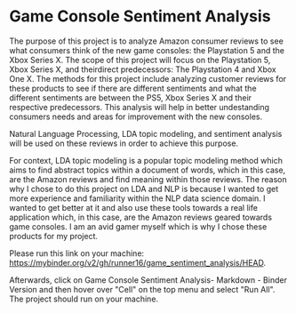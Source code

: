 # Game Console Sentiment Analysis


The purpose of this project is to analyze Amazon consumer reviews to see what consumers think of the new game consoles: the Playstation 5 and the Xbox Series X. 
The scope of this project will focus on the Playstation 5, Xbox Series X, and theirdirect predecessors: The Playstation 4 and Xbox One X. 
The methods for this project include analyzing customer reviews for these products to see if there are different sentiments and what the different sentiments are between the PS5, Xbox Series X and their respective predecessors. This analysis will help in better undestanding consumers needs and areas for improvement with the new consoles.

Natural Language Processing, LDA topic modeling, and sentiment analysis will be used on these reviews in order to achieve this purpose.

For context, LDA topic modeling is a popular topic modeling method which aims to find abstract topics within a document of words, which in this case, are the Amazon reviews and find meaning within those reviews. The reason why I chose to do this project on LDA and NLP is because I wanted to get more experience and familiarity within the NLP data science domain. I wanted to get better at it and also use these tools towards a real life application which, in this case, are the
Amazon reviews geared towards game consoles. I am an avid gamer myself which is why I chose these products for my
project.


Please run this link on your machine: https://mybinder.org/v2/gh/runner16/game_sentiment_analysis/HEAD.

Afterwards, click on Game Console Sentiment Analysis- Markdown - Binder Version and then hover over "Cell" on the top menu and select "Run All".
The project should run on your machine.
